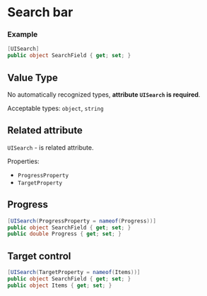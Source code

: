 # Search bar

###  Example
```csharp
[UISearch]
public object SearchField { get; set; }
```

## Value Type

No automatically recognized types, **attribute `UISearch` is required**.

Acceptable types: `object`, `string`

## Related attribute

`UISearch` - is related attribute.

Properties:
- `ProgressProperty`
- `TargetProperty`

## Progress

```csharp
[UISearch(ProgressProperty = nameof(Progress))]
public object SearchField { get; set; }
public double Progress { get; set; }
```

## Target control

```csharp
[UISearch(TargetProperty = nameof(Items))]
public object SearchField { get; set; }
public object Items { get; set; }
```